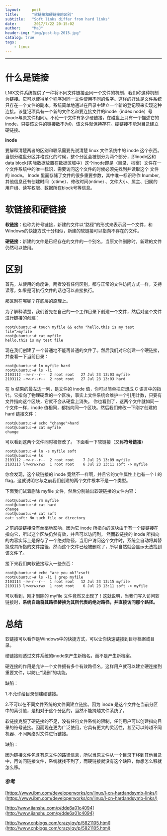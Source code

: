 ```yaml
---
layout:     post
title:      "软链接和硬链接的区别"
subtitle:   "Soft links differ from hard links"
date:        2017/7/22 20:15:02 
author:     "MaJ"
header-img: "img/post-bg-2015.jpg"
catalog: true
tags:
    - linux
---
```

---
# 什么是链接
LNIX文件系统提供了一种将不同文件链接至同一个文件的机制，我们称这种机制为链接。它可以使得单个程序对同一文件使用不同的名字。这样的好处是文件系统只存在一个文件的副本。系统简单地通过在目录中建立一个新的登记项来实现这种连接。该登记项具有一个新的文件名和要连接文件的inode（index node）号(inode与原文件相同)。不论一个文件有多少硬链接，在磁盘上只有一个描述它的inode，只要该文件的链接数不为0，该文件就保持存在。硬链接不能对目录建立硬链接。

**inode**

要解释清楚两者的区别和联系需要先说清楚 linux 文件系统中的 inode 这个东西。当划分磁盘分区并格式化的时候，整个分区会被划分为两个部分，即inode区和data block(实际数据放置在数据区域中）这个inode即是（目录、档案）文件在一个文件系统中的唯一标识，需要访问这个文件的时候必须先找到并读取这个 文件的 inode。 Inode 里面存储了文件的很多重要参数，其中唯一标识称作 Inumber, 其他信息还有创建时间（ctime）、修改时间(mtime) 、文件大小、属主、归属的用户组、读写权限、数据所在block号等信息。


# 软链接和硬链接
**软链接**：也称为符号链接，新建的文件以“路径”的形式来表示另一个文件，和Windows的快捷方式十分相似，新建的软链接可以指向不存在的文件。

**硬链接**：新建的文件是已经存在的文件的一个别名，当原文件删除时，新建的文件仍然可以使用。

# 区别
首先，从使用的角度讲，两者没有任何区别，都与正常的文件访问方式一样，支持读写，如果是可执行文件的话也可以直接执行。

那区别在哪呢？在底层的原理上。

为了解释清楚，我们首先在自己的一个工作目录下创建一个文件，然后对这个文件进行链接的创建：

    root@ubuntu:~# touch myfile && echo "hello,this is my test file">myfile
	root@ubuntu:~# cat myfile 
	hello,this is my test file
现在我们创建了一个普通地不能再普通的文件了。然后我们对它创建一个硬链接，并查看一下当前目录：

    root@ubuntu:~# ln myfile hard
	root@ubuntu:~# ls -li
	2103112 -rw-r--r--  2 root root   27 Jul 23 13:03 myfile
	2103112 -rw-r--r--  2 root root   27 Jul 23 13:03 hard

在 ls 结果的最左边一列，是文件的 inode 值，你可以简单把它想成 C 语言中的指针。它指向了物理硬盘的一个区块，事实上文件系统会维护一个引用计数，只要有文件指向这个区块，它就不会从硬盘上消失。
你也看到了，这两个文件就如同一个文件一样，inode 值相同，都指向同一个区块。然后我们修改一下刚才创建的 hard 链接文件：

	root@ubuntu:~# echo "change">hard
	root@ubuntu:~# cat myfile 
	change

可以看到这两个文件同时被修改了。
下面看一下软链接（又称**符号链接**）

	root@ubuntu:~# ln -s myfile soft
	root@ubuntu:~# ls 
	2103112 -rw-r--r--  2 root root    7 Jul 23 13:09 myfile
	2103113 lrwxrwxrwx  1 root root    6 Jul 23 13:11 soft -> myfile
你会发现，这个软链接的 inode 竟然不一样啊，并且它的文件属性上也有一个 l 的 flag，这就说明它与之前我们创建的两个文件根本不是一个类型。

下面我们试着删除 myfile 文件，然后分别输出软硬链接的文件内容：

	root@ubuntu:~# rm myfile 
	root@ubuntu:~# cat hard
	change
	root@ubuntu:~# cat soft
	cat: soft: No such file or directory
之前的硬链接没有丝毫地影响，因为它 inode 所指向的区块由于有一个硬链接在指向它，所以这个区块仍然有效，并且可以访问到。
然而软链接的 inode 所指向的内容实际上是保存了一个绝对路径，当用户访问这个文件时，系统会自动将其替换成其所指的文件路径，然而这个文件已经被删除了，所以自然就会显示无法找到该文件了。

接下来我们向软链接写入一些东西：

	root@ubuntu:~# echo "are you ok?">soft
	root@ubuntu:~# ls -li | grep myfile
	2103114 -rw-r--r--  1 root root   12 Jul 23 13:15 myfile
	2103113 lrwxrwxrwx  1 root root    6 Jul 23 13:11 soft -> myfile

可以看到，刚才删除的 myfile 文件竟然又出现了！这就说明，当我们写入访问软链接时，**系统自动将其路径替换为其所代表的绝对路径，并直接访问那个路径。**

# 总结

软链接可以看作是Windows中的快捷方式，可以让你快速链接到目标档案或目录。

硬链接则透过文件系统的inode来产生新档名，而不是产生新档案。

硬连接的作用是允许一个文件拥有多个有效路径名，这样用户就可以建立硬连接到重要文件，以防止“误删”的功能。

缺陷：

1.不允许给目录创建硬链接。

2.不可以在不同文件系统的文件间建立链接。因为 inode 是这个文件在当前分区中的索引值，是相对于这个分区的，当然不能跨越文件系统了。

软链接克服了硬链接的不足，没有任何文件系统的限制，任何用户可以创建指向目录的符号链接。因而现在更为广泛使用，它具有更大的灵活性，甚至可以跨越不同机器、不同网络对文件进行链接。

缺陷：

因为链接文件包含有原文件的路径信息，所以当原文件从一个目录下移到其他目录中，再访问链接文件，系统就找不到了，而硬链接就没有这个缺陷，你想怎么移就怎么移。

### 参考
[https://www.ibm.com/developerworks/cn/linux/l-cn-hardandsymb-links/](https://www.ibm.com/developerworks/cn/linux/l-cn-hardandsymb-links/)

[http://www.jianshu.com/p/dde6a01c4094](http://www.jianshu.com/p/dde6a01c4094)

[http://www.cnblogs.com/crazylqy/p/5821105.html](http://www.cnblogs.com/crazylqy/p/5821105.html)

